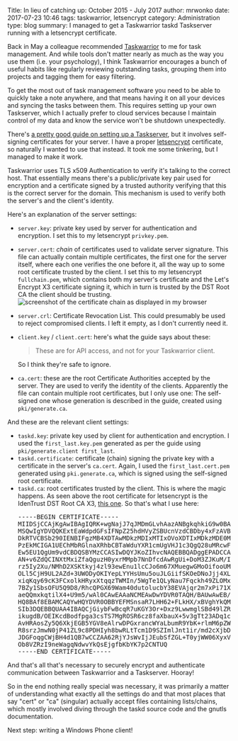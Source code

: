 Title: In lieu of catching up: October 2015 - July 2017
author: mrwonko
date: 2017-07-23 10:46
tags: taskwarrior, letsencrypt
category: Administration
type: blog
summary: I managed to get a Taskwarrior taskd Taskserver running with a letsencrypt certificate.

Back in May a colleague recommended [Taskwarrior](https://taskwarrior.org) to me for task management. And while tools don't matter nearly as much as the way you use them (i.e. your psychology), I think Taskwarrior encourages a bunch of useful habits like regularly reviewing outstanding tasks, grouping them into projects and tagging them for easy filtering.

To get the most out of task management software you need to be able to quickly take a note anywhere, and that means having it on all your devices and syncing the tasks between them. This requires setting up your own Taskserver, which I actually prefer to cloud services because I maintain control of my data and know the service won't be shutdown unexpectedly.

There's [a pretty good guide on setting up a Taskserver](https://git.tasktools.org/ST/guides/raw/master/taskserver-setup/taskserver-setup.pdf), but it involves self-signing certificates for your server. I have a proper [letsencrypt](https://letsencrypt.org/) certificate, so naturally I wanted to use that instead. It took me some tinkering, but I managed to make it work.

Taskwarrior uses TLS x509 Authentication to verify it's talking to the correct host. That essentially means there's a public/private key pair used for encryption and a certificate signed by a trusted authority verifying that this is the correct server for the domain. This mechanism is used to verify both the server's and the client's identity.

Here's an explanation of the server settings:

- `server.key`: private key used by server for authentication and encryption. I set this to my letsencrypt `privkey.pem`.
- `server.cert`: *chain* of certificates used to validate server signature. This file can actually contain multiple certificates, the first one for the server itself, where each one verifies the one before it, all the way up to some root certificate trusted by the client. I set this to my letsencrypt `fullchain.pem`, which contains both my server's certificate and the Let's Encrypt X3 certificate signing it, which in turn is trusted by the DST Root CA the client should be trusting.  
  ![screenshot of the certificate chain as displayed in my browser]({filename}07-23-certchain.png)
- `server.crl`: Certificate Revocation List. This could presumably be used to reject compromised clients. I left it empty, as I don't currently need it.
- `client.key` / `client.cert`: here's what the guide says about these:

  > These are for API access, and not for your Taskwarrior client.

  So I think they're safe to ignore.

- `ca.cert`: these are the root Certificate Authorities accepted by the server. They are used to verify the identity of the clients. Apparently the file can contain multiple root certificates, but I only use one: The self-signed one whose generation is described in the guide, created using `pki/generate.ca`.

And these are the relevant client settings:

- `taskd.key`: private key used by client for authentication and encryption. I used the `first_last.key.pem` generated as per the guide using `pki/generate.client first_last`.
- `taskd.certificate`: certificate (chain) signing the private key with a certificate in the server's `ca.cert`. Again, I used the `first_last.cert.pem` generated using `pki.generate.ca`, which is signed using the self-signed root certificate.
- `taskd.ca`: root certificates trusted by the client. This is where the magic happens. As seen above the root certificate for letsencrypt is the IdenTrust DST Root CA X3, [this one](https://www.identrust.com/certificates/trustid/root-download-x3.html). So that's what I use here:  
  <pre>-----BEGIN CERTIFICATE-----
  MIIDSjCCAjKgAwIBAgIQRK+wgNajJ7qJMDmGLvhAazANBgkqhkiG9w0BAQUFADA/
  MSQwIgYDVQQKExtEaWdpdGFsIFNpZ25hdHVyZSBUcnVzdCBDby4xFzAVBgNVBAMT
  DkRTVCBSb290IENBIFgzMB4XDTAwMDkzMDIxMTIxOVoXDTIxMDkzMDE0MDExNVow
  PzEkMCIGA1UEChMbRGlnaXRhbCBTaWduYXR1cmUgVHJ1c3QgQ28uMRcwFQYDVQQD
  Ew5EU1QgUm9vdCBDQSBYMzCCASIwDQYJKoZIhvcNAQEBBQADggEPADCCAQoCggEB
  AN+v6ZdQCINXtMxiZfaQguzH0yxrMMpb7NnDfcdAwRgUi+DoM3ZJKuM/IUmTrE4O
  rz5Iy2Xu/NMhD2XSKtkyj4zl93ewEnu1lcCJo6m67XMuegwGMoOifooUMM0RoOEq
  OLl5CjH9UL2AZd+3UWODyOKIYepLYYHsUmu5ouJLGiifSKOeDNoJjj4XLh7dIN9b
  xiqKqy69cK3FCxolkHRyxXtqqzTWMIn/5WgTe1QLyNau7Fqckh49ZLOMxt+/yUFw
  7BZy1SbsOFU5Q9D8/RhcQPGX69Wam40dutolucbY38EVAjqr2m7xPi71XAicPNaD
  aeQQmxkqtilX4+U9m5/wAl0CAwEAAaNCMEAwDwYDVR0TAQH/BAUwAwEB/zAOBgNV
  HQ8BAf8EBAMCAQYwHQYDVR0OBBYEFMSnsaR7LHH62+FLkHX/xBVghYkQMA0GCSqG
  SIb3DQEBBQUAA4IBAQCjGiybFwBcqR7uKGY3Or+Dxz9LwwmglSBd49lZRNI+DT69
  ikugdB/OEIKcdBodfpga3csTS7MgROSR6cz8faXbauX+5v3gTt23ADq1cEmv8uXr
  AvHRAosZy5Q6XkjEGB5YGV8eAlrwDPGxrancWYaLbumR9YbK+rlmM6pZW87ipxZz
  R8srzJmwN0jP41ZL9c8PDHIyh8bwRLtTcm1D9SZImlJnt1ir/md2cXjbDaJWFBM5
  JDGFoqgCWjBH4d1QB7wCCZAA62RjYJsWvIjJEubSfZGL+T0yjWW06XyxV3bqxbYo
  Ob8VZRzI9neWagqNdwvYkQsEjgfbKbYK7p2CNTUQ
  -----END CERTIFICATE-----</pre>

And that's all that's necessary to securely encrypt and authenticate communication between Taskwarrior and a Taskserver. Hooray!

So in the end nothing really special was necessary, it was primarily a matter of understanding what exactly all the settings do and that most places that say "cert" or "ca" (singular) actually accept files containing lists/chains, which mostly involved diving through the taskd source code and the gnutls documentation.

Next step: writing a Windows Phone client!
